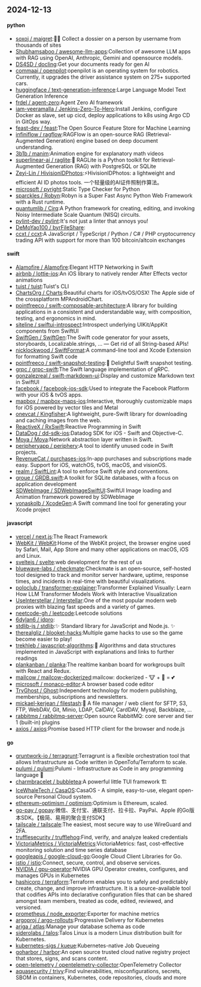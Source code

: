 ## 2024-12-13

#### python
* [soxoj / maigret](https://github.com/soxoj/maigret):🕵️‍♂️ Collect a dossier on a person by username from thousands of sites
* [Shubhamsaboo / awesome-llm-apps](https://github.com/Shubhamsaboo/awesome-llm-apps):Collection of awesome LLM apps with RAG using OpenAI, Anthropic, Gemini and opensource models.
* [DS4SD / docling](https://github.com/DS4SD/docling):Get your documents ready for gen AI
* [commaai / openpilot](https://github.com/commaai/openpilot):openpilot is an operating system for robotics. Currently, it upgrades the driver assistance system on 275+ supported cars.
* [huggingface / text-generation-inference](https://github.com/huggingface/text-generation-inference):Large Language Model Text Generation Inference
* [frdel / agent-zero](https://github.com/frdel/agent-zero):Agent Zero AI framework
* [iam-veeramalla / Jenkins-Zero-To-Hero](https://github.com/iam-veeramalla/Jenkins-Zero-To-Hero):Install Jenkins, configure Docker as slave, set up cicd, deploy applications to k8s using Argo CD in GitOps way.
* [feast-dev / feast](https://github.com/feast-dev/feast):The Open Source Feature Store for Machine Learning
* [infiniflow / ragflow](https://github.com/infiniflow/ragflow):RAGFlow is an open-source RAG (Retrieval-Augmented Generation) engine based on deep document understanding.
* [3b1b / manim](https://github.com/3b1b/manim):Animation engine for explanatory math videos
* [superlinear-ai / raglite](https://github.com/superlinear-ai/raglite):🥤 RAGLite is a Python toolkit for Retrieval-Augmented Generation (RAG) with PostgreSQL or SQLite
* [Zeyi-Lin / HivisionIDPhotos](https://github.com/Zeyi-Lin/HivisionIDPhotos):⚡️HivisionIDPhotos: a lightweight and efficient AI ID photos tools. 一个轻量级的AI证件照制作算法。
* [microsoft / pyright](https://github.com/microsoft/pyright):Static Type Checker for Python
* [sparckles / Robyn](https://github.com/sparckles/Robyn):Robyn is a Super Fast Async Python Web Framework with a Rust runtime.
* [quantumlib / Cirq](https://github.com/quantumlib/Cirq):A Python framework for creating, editing, and invoking Noisy Intermediate Scale Quantum (NISQ) circuits.
* [pylint-dev / pylint](https://github.com/pylint-dev/pylint):It's not just a linter that annoys you!
* [DeMoYao100 / byrFileShare](https://github.com/DeMoYao100/byrFileShare):
* [ccxt / ccxt](https://github.com/ccxt/ccxt):A JavaScript / TypeScript / Python / C# / PHP cryptocurrency trading API with support for more than 100 bitcoin/altcoin exchanges

#### swift
* [Alamofire / Alamofire](https://github.com/Alamofire/Alamofire):Elegant HTTP Networking in Swift
* [airbnb / lottie-ios](https://github.com/airbnb/lottie-ios):An iOS library to natively render After Effects vector animations
* [tuist / tuist](https://github.com/tuist/tuist):Tuist's CLI
* [ChartsOrg / Charts](https://github.com/ChartsOrg/Charts):Beautiful charts for iOS/tvOS/OSX! The Apple side of the crossplatform MPAndroidChart.
* [pointfreeco / swift-composable-architecture](https://github.com/pointfreeco/swift-composable-architecture):A library for building applications in a consistent and understandable way, with composition, testing, and ergonomics in mind.
* [siteline / swiftui-introspect](https://github.com/siteline/swiftui-introspect):Introspect underlying UIKit/AppKit components from SwiftUI
* [SwiftGen / SwiftGen](https://github.com/SwiftGen/SwiftGen):The Swift code generator for your assets, storyboards, Localizable.strings, … — Get rid of all String-based APIs!
* [nicklockwood / SwiftFormat](https://github.com/nicklockwood/SwiftFormat):A command-line tool and Xcode Extension for formatting Swift code
* [pointfreeco / swift-snapshot-testing](https://github.com/pointfreeco/swift-snapshot-testing):📸 Delightful Swift snapshot testing.
* [grpc / grpc-swift](https://github.com/grpc/grpc-swift):The Swift language implementation of gRPC.
* [gonzalezreal / swift-markdown-ui](https://github.com/gonzalezreal/swift-markdown-ui):Display and customize Markdown text in SwiftUI
* [facebook / facebook-ios-sdk](https://github.com/facebook/facebook-ios-sdk):Used to integrate the Facebook Platform with your iOS & tvOS apps.
* [mapbox / mapbox-maps-ios](https://github.com/mapbox/mapbox-maps-ios):Interactive, thoroughly customizable maps for iOS powered by vector tiles and Metal
* [onevcat / Kingfisher](https://github.com/onevcat/Kingfisher):A lightweight, pure-Swift library for downloading and caching images from the web.
* [ReactiveX / RxSwift](https://github.com/ReactiveX/RxSwift):Reactive Programming in Swift
* [DataDog / dd-sdk-ios](https://github.com/DataDog/dd-sdk-ios):Datadog SDK for iOS - Swift and Objective-C.
* [Moya / Moya](https://github.com/Moya/Moya):Network abstraction layer written in Swift.
* [peripheryapp / periphery](https://github.com/peripheryapp/periphery):A tool to identify unused code in Swift projects.
* [RevenueCat / purchases-ios](https://github.com/RevenueCat/purchases-ios):In-app purchases and subscriptions made easy. Support for iOS, watchOS, tvOS, macOS, and visionOS.
* [realm / SwiftLint](https://github.com/realm/SwiftLint):A tool to enforce Swift style and conventions.
* [groue / GRDB.swift](https://github.com/groue/GRDB.swift):A toolkit for SQLite databases, with a focus on application development
* [SDWebImage / SDWebImageSwiftUI](https://github.com/SDWebImage/SDWebImageSwiftUI):SwiftUI Image loading and Animation framework powered by SDWebImage
* [yonaskolb / XcodeGen](https://github.com/yonaskolb/XcodeGen):A Swift command line tool for generating your Xcode project

#### javascript
* [vercel / next.js](https://github.com/vercel/next.js):The React Framework
* [WebKit / WebKit](https://github.com/WebKit/WebKit):Home of the WebKit project, the browser engine used by Safari, Mail, App Store and many other applications on macOS, iOS and Linux.
* [sveltejs / svelte](https://github.com/sveltejs/svelte):web development for the rest of us
* [bluewave-labs / checkmate](https://github.com/bluewave-labs/checkmate):Checkmate is an open-source, self-hosted tool designed to track and monitor server hardware, uptime, response times, and incidents in real-time with beautiful visualizations.
* [poloclub / transformer-explainer](https://github.com/poloclub/transformer-explainer):Transformer Explained Visually: Learn How LLM Transformer Models Work with Interactive Visualization
* [UseInterstellar / Interstellar](https://github.com/UseInterstellar/Interstellar):One of the most popular modern web proxies with blazing fast speeds and a variety of games.
* [neetcode-gh / leetcode](https://github.com/neetcode-gh/leetcode):Leetcode solutions
* [6dylan6 / jdpro](https://github.com/6dylan6/jdpro):
* [stdlib-js / stdlib](https://github.com/stdlib-js/stdlib):✨ Standard library for JavaScript and Node.js. ✨
* [therealgliz / blooket-hacks](https://github.com/therealgliz/blooket-hacks):Multiple game hacks to use so the game become easier to play!
* [trekhleb / javascript-algorithms](https://github.com/trekhleb/javascript-algorithms):📝 Algorithms and data structures implemented in JavaScript with explanations and links to further readings
* [plankanban / planka](https://github.com/plankanban/planka):The realtime kanban board for workgroups built with React and Redux.
* [mailcow / mailcow-dockerized](https://github.com/mailcow/mailcow-dockerized):mailcow: dockerized - 🐮 + 🐋 = 💕
* [microsoft / monaco-editor](https://github.com/microsoft/monaco-editor):A browser based code editor
* [TryGhost / Ghost](https://github.com/TryGhost/Ghost):Independent technology for modern publishing, memberships, subscriptions and newsletters.
* [mickael-kerjean / filestash](https://github.com/mickael-kerjean/filestash):🦄 A file manager / web client for SFTP, S3, FTP, WebDAV, Git, Minio, LDAP, CalDAV, CardDAV, Mysql, Backblaze, ...
* [rabbitmq / rabbitmq-server](https://github.com/rabbitmq/rabbitmq-server):Open source RabbitMQ: core server and tier 1 (built-in) plugins
* [axios / axios](https://github.com/axios/axios):Promise based HTTP client for the browser and node.js

#### go
* [gruntwork-io / terragrunt](https://github.com/gruntwork-io/terragrunt):Terragrunt is a flexible orchestration tool that allows Infrastructure as Code written in OpenTofu/Terraform to scale.
* [pulumi / pulumi](https://github.com/pulumi/pulumi):Pulumi - Infrastructure as Code in any programming language 🚀
* [charmbracelet / bubbletea](https://github.com/charmbracelet/bubbletea):A powerful little TUI framework 🏗
* [IceWhaleTech / CasaOS](https://github.com/IceWhaleTech/CasaOS):CasaOS - A simple, easy-to-use, elegant open-source Personal Cloud system.
* [ethereum-optimism / optimism](https://github.com/ethereum-optimism/optimism):Optimism is Ethereum, scaled.
* [go-pay / gopay](https://github.com/go-pay/gopay):微信、支付宝、通联支付、拉卡拉、PayPal、Apple 的Go版本SDK。【极简、易用的聚合支付SDK】
* [tailscale / tailscale](https://github.com/tailscale/tailscale):The easiest, most secure way to use WireGuard and 2FA.
* [trufflesecurity / trufflehog](https://github.com/trufflesecurity/trufflehog):Find, verify, and analyze leaked credentials
* [VictoriaMetrics / VictoriaMetrics](https://github.com/VictoriaMetrics/VictoriaMetrics):VictoriaMetrics: fast, cost-effective monitoring solution and time series database
* [googleapis / google-cloud-go](https://github.com/googleapis/google-cloud-go):Google Cloud Client Libraries for Go.
* [istio / istio](https://github.com/istio/istio):Connect, secure, control, and observe services.
* [NVIDIA / gpu-operator](https://github.com/NVIDIA/gpu-operator):NVIDIA GPU Operator creates, configures, and manages GPUs in Kubernetes
* [hashicorp / terraform](https://github.com/hashicorp/terraform):Terraform enables you to safely and predictably create, change, and improve infrastructure. It is a source-available tool that codifies APIs into declarative configuration files that can be shared amongst team members, treated as code, edited, reviewed, and versioned.
* [prometheus / node_exporter](https://github.com/prometheus/node_exporter):Exporter for machine metrics
* [argoproj / argo-rollouts](https://github.com/argoproj/argo-rollouts):Progressive Delivery for Kubernetes
* [ariga / atlas](https://github.com/ariga/atlas):Manage your database schema as code
* [siderolabs / talos](https://github.com/siderolabs/talos):Talos Linux is a modern Linux distribution built for Kubernetes.
* [kubernetes-sigs / kueue](https://github.com/kubernetes-sigs/kueue):Kubernetes-native Job Queueing
* [goharbor / harbor](https://github.com/goharbor/harbor):An open source trusted cloud native registry project that stores, signs, and scans content.
* [open-telemetry / opentelemetry-collector](https://github.com/open-telemetry/opentelemetry-collector):OpenTelemetry Collector
* [aquasecurity / trivy](https://github.com/aquasecurity/trivy):Find vulnerabilities, misconfigurations, secrets, SBOM in containers, Kubernetes, code repositories, clouds and more
